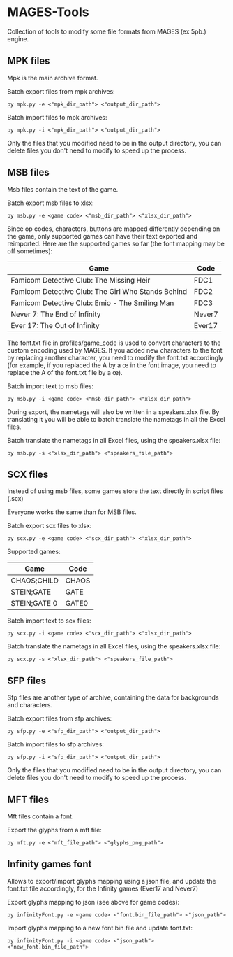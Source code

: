 # MAGES-Tools

Collection of tools to modify some file formats from MAGES (ex 5pb.) engine.

## MPK files

Mpk is the main archive format.

Batch export files from mpk archives:

```
py mpk.py -e <"mpk_dir_path"> <"output_dir_path">
```

Batch import files to mpk archives:

```
py mpk.py -i <"mpk_dir_path"> <"output_dir_path">
```

Only the files that you modified need to be in the output directory, you can delete files you don't need to modify to speed up the process.

## MSB files

Msb files contain the text of the game.

Batch export msb files to xlsx:

```
py msb.py -e <game code> <"msb_dir_path"> <"xlsx_dir_path">
```

Since op codes, characters, buttons are mapped differently depending on the game, only supported games can have their text exported and reimported. Here are the supported games so far (the font mapping may be off sometimes):

| Game   | Code |
|---      |---    |
|Famicom Detective Club: The Missing Heir|FDC1
|Famicom Detective Club: The Girl Who Stands Behind|FDC2
|Famicom Detective Club: Emio - The Smiling Man|FDC3
|Never 7: The End of Infinity|Never7
|Ever 17: The Out of Infinity|Ever17

The font.txt file in profiles/game_code is used to convert characters to the custom encoding used by MAGES. If you added new characters to the font by replacing another character, you need to modify the font.txt accordingly (for example, if you replaced the A by a œ in the font image, you need to replace the A of the font.txt file by a œ).

Batch import text to msb files:

```
py msb.py -i <game code> <"msb_dir_path"> <"xlsx_dir_path">
```

During export, the nametags will also be written in a speakers.xlsx file. By translating it you will be able to batch translate the nametags in all the Excel files.

Batch translate the nametags in all Excel files, using the speakers.xlsx file:

```
py msb.py -s <"xlsx_dir_path"> <"speakers_file_path">
```

## SCX files

Instead of using msb files, some games store the text directly in script files (.scx)

Everyone works the same than for MSB files.

Batch export scx files to xlsx:

```
py scx.py -e <game code> <"scx_dir_path"> <"xlsx_dir_path">
```
Supported games:

| Game   | Code |
|---      |---    |
|CHAOS;CHILD|CHAOS
|STEIN;GATE|GATE
|STEIN;GATE 0|GATE0

Batch import text to scx files:

```
py scx.py -i <game code> <"scx_dir_path"> <"xlsx_dir_path">
```

Batch translate the nametags in all Excel files, using the speakers.xlsx file:

```
py scx.py -s <"xlsx_dir_path"> <"speakers_file_path">
```

## SFP files

Sfp files are another type of archive, containing the data for backgrounds and characters.

Batch export files from sfp archives:

```
py sfp.py -e <"sfp_dir_path"> <"output_dir_path">
```

Batch import files to sfp archives:

```
py sfp.py -i <"sfp_dir_path"> <"output_dir_path">
```

Only the files that you modified need to be in the output directory, you can delete files you don't need to modify to speed up the process.

## MFT files

Mft files contain a font.

Export the glyphs from a mft file:

```
py mft.py -e <"mft_file_path"> <"glyphs_png_path">
```

## Infinity games font

Allows to export/import glyphs mapping using a json file, and update the font.txt file accordingly, for the Infinity games (Ever17 and Never7)

Export glyphs mapping to json (see above for game codes):

```
py infinityFont.py -e <game code> <"font.bin_file_path"> <"json_path">
```

Import glyphs mapping to a new font.bin file and update font.txt:

```
py infinityFont.py -i <game code> <"json_path"> <"new_font.bin_file_path">
```
